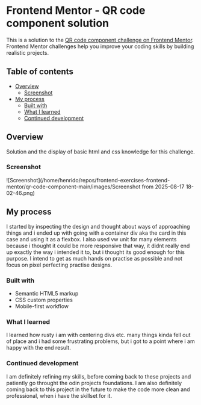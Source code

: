 # Frontend Mentor - QR code component solution

This is a solution to the [QR code component challenge on Frontend Mentor](https://www.frontendmentor.io/challenges/qr-code-component-iux_sIO_H). Frontend Mentor challenges help you improve your coding skills by building realistic projects. 

## Table of contents

- [Overview](#overview)
  - [Screenshot](#screenshot)
- [My process](#my-process)
  - [Built with](#built-with)
  - [What I learned](#what-i-learned)
  - [Continued development](#continued-development)


## Overview

Solution and the display of basic html and css knowledge for this challenge.

### Screenshot

![Screenshot](/home/henrido/repos/frontend-exercises-frontend-mentor/qr-code-component-main/images/Screenshot from 2025-08-17 18-02-46.png)

## My process

I started by inspecting the design and thought about ways of approaching things and i ended up with going with a container div aka the card in this case and using it as a flexbox. I also used vw unit for many elements because i thought it could be more responsive that way, it didnt really end up exactly the way i intended it to, but i thought its good enough for this purpose. I intend to get as much hands on practise as possible and not focus on pixel perfecting practise designs.

### Built with

- Semantic HTML5 markup
- CSS custom properties
- Mobile-first workflow

### What I learned

I learned how rusty i am with centering divs etc. many things kinda fell out of place and i had some frustrating problems, but i got to a point where i am happy with the end result.

### Continued development

I am definitely refining my skills, before coming back to these projects and patiently go throught the odin projects foundations. I am also definitely coming back to this project in the future to make the code more clean and professional, when i have the skillset for it.

